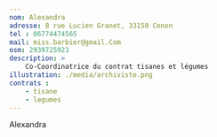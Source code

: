 ```yaml
---
nom: Alexandra
adresse: 8 rue Lucien Granet, 33150 Cenon
tel : 06774474565
mail: miss.barbier@gmail.Com
osm: 2939725923
description: >
    Co-Coordinatrice du contrat tisanes et légumes
illustration: ./media/archiviste.png
contrats : 
    - tisane
    - legumes
---
```


Alexandra